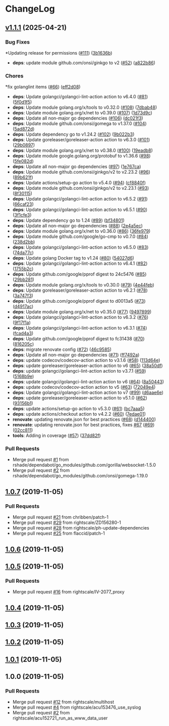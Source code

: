 # ChangeLog

## [v1.1.1](https://github.com/rshade/wstunnel/compare/1.0.7...v1.1.1) (2025-04-21)

### Bug Fixes

*Updating release for permissions ([#111](https://github.com/rshade/wstunnel/issues/111)) ([3b1636b](https://github.com/rshade/wstunnel/commit/3b1636b297dcada2d2e4b1e6d37431d75083abf9))
* **deps**: update module github.com/onsi/ginkgo to v2 ([#52](https://github.com/rshade/wstunnel/issues/52)) ([a822b86](https://github.com/rshade/wstunnel/commit/a822b86c96e653b4f3d649e4271c4e58f5f8f4e2))

### Chores

*fix golanglint items ([#66](https://github.com/rshade/wstunnel/issues/66)) ([eff2d08](https://github.com/rshade/wstunnel/commit/eff2d088e1cacb95184b57b4e5573a338422546f))
* **deps**: Update golangci/golangci-lint-action action to v6.4.0 ([#81](https://github.com/rshade/wstunnel/issues/81)) ([5f0d1f5](https://github.com/rshade/wstunnel/commit/5f0d1f56d286e3aeba66a0dedad28cb0345e684b))
* **deps**: Update module golang.org/x/tools to v0.32.0 ([#108](https://github.com/rshade/wstunnel/issues/108)) ([7dbab48](https://github.com/rshade/wstunnel/commit/7dbab48dd2667456146b5241d76e9e7d2c2dacfb))
* **deps**: Update module golang.org/x/net to v0.39.0 ([#107](https://github.com/rshade/wstunnel/issues/107)) ([1d73d9c](https://github.com/rshade/wstunnel/commit/1d73d9cb2c4cf666d2284a1b660308201cc2caf4))
* **deps**: Update all non-major go dependencies ([#106](https://github.com/rshade/wstunnel/issues/106)) ([dc021f3](https://github.com/rshade/wstunnel/commit/dc021f3f955f343bdd399b60571e4e62b958ef50))
* **deps**: Update module github.com/onsi/gomega to v1.37.0 ([#104](https://github.com/rshade/wstunnel/issues/104)) ([5ad872d](https://github.com/rshade/wstunnel/commit/5ad872d6589f3b6dbf2b4d19fd64eb299c0e45ae))
* **deps**: Update dependency go to v1.24.2 ([#102](https://github.com/rshade/wstunnel/issues/102)) ([9b022b3](https://github.com/rshade/wstunnel/commit/9b022b3c4debba045b8c112d09f41860170496e2))
* **deps**: Update goreleaser/goreleaser-action action to v6.3.0 ([#101](https://github.com/rshade/wstunnel/issues/101)) ([29b0897](https://github.com/rshade/wstunnel/commit/29b089789c49ef460444d2d9ff3f0490609dadfb))
* **deps**: Update module golang.org/x/net to v0.38.0 ([#100](https://github.com/rshade/wstunnel/issues/100)) ([19eadb8](https://github.com/rshade/wstunnel/commit/19eadb8b4c0620b0b532223cca043d18c5a1229f))
* **deps**: Update module google.golang.org/protobuf to v1.36.6 ([#98](https://github.com/rshade/wstunnel/issues/98)) ([5fe082d](https://github.com/rshade/wstunnel/commit/5fe082d40f559a91baa1068d5f3a9d6f6abae2e1))
* **deps**: Update all non-major go dependencies ([#97](https://github.com/rshade/wstunnel/issues/97)) ([1e767ca](https://github.com/rshade/wstunnel/commit/1e767cabfbd913192b81577439ceb4961e13dfb8))
* **deps**: Update module github.com/onsi/ginkgo/v2 to v2.23.2 ([#96](https://github.com/rshade/wstunnel/issues/96)) ([89b621f](https://github.com/rshade/wstunnel/commit/89b621f2ec55b13b1532199a2cccfc858cc50bc1))
* **deps**: Update actions/setup-go action to v5.4.0 ([#94](https://github.com/rshade/wstunnel/issues/94)) ([cf8840f](https://github.com/rshade/wstunnel/commit/cf8840f3b8300ef60722d6a162945a87225170fa))
* **deps**: Update module github.com/onsi/ginkgo/v2 to v2.23.1 ([#93](https://github.com/rshade/wstunnel/issues/93)) ([8f30115](https://github.com/rshade/wstunnel/commit/8f3011578e8f031151ee84a49aa698f81dae139b))
* **deps**: Update golangci/golangci-lint-action action to v6.5.2 ([#91](https://github.com/rshade/wstunnel/issues/91)) ([66caf23](https://github.com/rshade/wstunnel/commit/66caf23ece33460654445964f0846003c20ff220))
* **deps**: Update golangci/golangci-lint-action action to v6.5.1 ([#90](https://github.com/rshade/wstunnel/issues/90)) ([3f1cfe3](https://github.com/rshade/wstunnel/commit/3f1cfe3c0e2ddb98197f8cd357ee7170786cf4cc))
* **deps**: Update dependency go to 1.24 ([#89](https://github.com/rshade/wstunnel/issues/89)) ([bf34801](https://github.com/rshade/wstunnel/commit/bf3480158225f94e2839c4c89f4f655bc75e42e2))
* **deps**: Update all non-major go dependencies ([#88](https://github.com/rshade/wstunnel/issues/88)) ([2e4a5ec](https://github.com/rshade/wstunnel/commit/2e4a5ecdc4a12f5c6ec8073056432a4fcd2d43a4))
* **deps**: Update module golang.org/x/net to v0.36.0 ([#86](https://github.com/rshade/wstunnel/issues/86)) ([36fe979](https://github.com/rshade/wstunnel/commit/36fe979c5b1792fa03ef1ad1af825543209ea2ac))
* **deps**: Update module github.com/google/go-cmp to v0.7.0 ([#84](https://github.com/rshade/wstunnel/issues/84)) ([238d2bb](https://github.com/rshade/wstunnel/commit/238d2bb1f43c483c2a24004628be0307a192bee4))
* **deps**: Update golangci/golangci-lint-action action to v6.5.0 ([#83](https://github.com/rshade/wstunnel/issues/83)) ([74da77c](https://github.com/rshade/wstunnel/commit/74da77c729afd87a1829c6da55ca6d7949b14d70))
* **deps**: Update golang Docker tag to v1.24 ([#80](https://github.com/rshade/wstunnel/issues/80)) ([54027d6](https://github.com/rshade/wstunnel/commit/54027d68bdfae9de277eb53a8a1c5ed6f10940bb))
* **deps**: Update golangci/golangci-lint-action action to v6.4.1 ([#82](https://github.com/rshade/wstunnel/issues/82)) ([1755b2c](https://github.com/rshade/wstunnel/commit/1755b2cfa8e5c4fd8a3085788cc164646ec05f4a))
* **deps**: Update github.com/google/pprof digest to 24c5476 ([#85](https://github.com/rshade/wstunnel/issues/85)) ([29bb281](https://github.com/rshade/wstunnel/commit/29bb281ee46fe5689d4556b9cf4666d0f8ca68bf))
* **deps**: Update module golang.org/x/tools to v0.30.0 ([#79](https://github.com/rshade/wstunnel/issues/79)) ([4e44feb](https://github.com/rshade/wstunnel/commit/4e44feb9fa04066c3b398a91b67f287acbe61cdf))
* **deps**: Update goreleaser/goreleaser-action action to v6.2.1 ([#78](https://github.com/rshade/wstunnel/issues/78)) ([3a747f3](https://github.com/rshade/wstunnel/commit/3a747f31983a9bf52b356dec56600b3dee6f1b35))
* **deps**: Update github.com/google/pprof digest to d0013a5 ([#73](https://github.com/rshade/wstunnel/issues/73)) ([d4917ac](https://github.com/rshade/wstunnel/commit/d4917acd645d00f369b9b9c6bbb99fc9dbbe23fc))
* **deps**: Update module golang.org/x/net to v0.35.0 ([#77](https://github.com/rshade/wstunnel/issues/77)) ([9497899](https://github.com/rshade/wstunnel/commit/9497899810f4c0987c321a7739158bbb43b23b3a))
* **deps**: Update golangci/golangci-lint-action action to v6.3.2 ([#76](https://github.com/rshade/wstunnel/issues/76)) ([9f17f1a](https://github.com/rshade/wstunnel/commit/9f17f1a9944c9a417f7b4ddfb7219d66f8653d8c))
* **deps**: Update golangci/golangci-lint-action action to v6.3.1 ([#74](https://github.com/rshade/wstunnel/issues/74)) ([fcad4a3](https://github.com/rshade/wstunnel/commit/fcad4a31a9b36e26dc854e722ebd15b474914cc6))
* **deps**: Update github.com/google/pprof digest to fc31438 ([#70](https://github.com/rshade/wstunnel/issues/70)) ([816205c](https://github.com/rshade/wstunnel/commit/816205c2cb992e480fd15a465ac55dceeb1172f9))
* **deps**: migrate renovate config ([#72](https://github.com/rshade/wstunnel/issues/72)) ([46c9585](https://github.com/rshade/wstunnel/commit/46c95857e8def36e98356cd0ce5bdcbaf60676c2))
* **deps**: Update all non-major go dependencies ([#71](https://github.com/rshade/wstunnel/issues/71)) ([ff7492a](https://github.com/rshade/wstunnel/commit/ff7492af1f0bff7527d7662efc97772354ae6c99))
* **deps**: update codecov/codecov-action action to v3.1.6 ([#58](https://github.com/rshade/wstunnel/issues/58)) ([113d64e](https://github.com/rshade/wstunnel/commit/113d64e35c774c5217edef5e2c2ecff8f56c2725))
* **deps**: update goreleaser/goreleaser-action action to v6 ([#65](https://github.com/rshade/wstunnel/issues/65)) ([38a50df](https://github.com/rshade/wstunnel/commit/38a50df30ca409ad0504e4a016ef0eefcf3fb913))
* **deps**: update golangci/golangci-lint-action action to v3.7.1 ([#59](https://github.com/rshade/wstunnel/issues/59)) ([5168b9e](https://github.com/rshade/wstunnel/commit/5168b9eb5331c1ac69f097db5d8e2678bfd05270))
* **deps**: update golangci/golangci-lint-action action to v6 ([#64](https://github.com/rshade/wstunnel/issues/64)) ([8a50443](https://github.com/rshade/wstunnel/commit/8a504432d8132f2382f3f3736e8446f004fbcbf2))
* **deps**: update codecov/codecov-action action to v5 ([#63](https://github.com/rshade/wstunnel/issues/63)) ([72049e4](https://github.com/rshade/wstunnel/commit/72049e4d18f6e74625708ae38ae7557196bb9f5c))
* **deps**: Update golangci/golangci-lint-action action to v7 ([#99](https://github.com/rshade/wstunnel/issues/99)) ([d6aae6e](https://github.com/rshade/wstunnel/commit/d6aae6ece1c1c8ce3e1026d9a61dcd4b84d4c138))
* **deps**: update goreleaser/goreleaser-action action to v5.1.0 ([#62](https://github.com/rshade/wstunnel/issues/62)) ([93156b1](https://github.com/rshade/wstunnel/commit/93156b128ac305b28d913915a71847645e93f780))
* **deps**: update actions/setup-go action to v5.3.0 ([#61](https://github.com/rshade/wstunnel/issues/61)) ([bc7aaa5](https://github.com/rshade/wstunnel/commit/bc7aaa589ee6b9ac3d453d518681ca1393b79a4c))
* **deps**: update actions/checkout action to v4.2.2 ([#60](https://github.com/rshade/wstunnel/issues/60)) ([7edae01](https://github.com/rshade/wstunnel/commit/7edae01dc551763df2acfeaed93f81d2c2add502))
* **renovate**: updating renovate.json for best practices ([#68](https://github.com/rshade/wstunnel/issues/68)) ([d144400](https://github.com/rshade/wstunnel/commit/d144400b5e2ba6ff1549f031c9a7e042311496c1))
* **renovate**: updating renovate.json for best practices, fixes [#67](https://github.com/rshade/wstunnel/issues/67) ([#69](https://github.com/rshade/wstunnel/issues/69)) ([02cc811](https://github.com/rshade/wstunnel/commit/02cc8110b4c11f255e4e940d439437b319c5b7d2))
* **tools**: Adding in coverage ([#57](https://github.com/rshade/wstunnel/issues/57)) ([37dd82f](https://github.com/rshade/wstunnel/commit/37dd82f7df0f962f133250802620e72f3feac518))

### Pull Requests

* Merge pull request [#1](https://github.com/rshade/wstunnel/issues/1) from rshade/dependabot/go_modules/github.com/gorilla/websocket-1.5.0
* Merge pull request [#2](https://github.com/rshade/wstunnel/issues/2) from rshade/dependabot/go_modules/github.com/onsi/gomega-1.19.0

## [1.0.7](https://github.com/rshade/wstunnel/compare/1.0.6...1.0.7) (2019-11-05)

### Pull Requests

* Merge pull request [#21](https://github.com/rshade/wstunnel/issues/21) from chribben/patch-1
* Merge pull request [#29](https://github.com/rshade/wstunnel/issues/29) from rightscale/ZD156280-1
* Merge pull request [#28](https://github.com/rshade/wstunnel/issues/28) from rightscale/ph-update-dependencies
* Merge pull request [#25](https://github.com/rshade/wstunnel/issues/25) from flaccid/patch-1

## [1.0.6](https://github.com/rshade/wstunnel/compare/1.0.5...1.0.6) (2019-11-05)

## [1.0.5](https://github.com/rshade/wstunnel/compare/1.0.4...1.0.5) (2019-11-05)

### Pull Requests

* Merge pull request [#16](https://github.com/rshade/wstunnel/issues/16) from rightscale/IV-2077_proxy

## [1.0.4](https://github.com/rshade/wstunnel/compare/1.0.3...1.0.4) (2019-11-05)

## [1.0.3](https://github.com/rshade/wstunnel/compare/1.0.2...1.0.3) (2019-11-05)

## [1.0.2](https://github.com/rshade/wstunnel/compare/1.0.1...1.0.2) (2019-11-05)

## [1.0.1](https://github.com/rshade/wstunnel/compare/1.0.0...1.0.1) (2019-11-05)

## 1.0.0 (2019-11-05)

### Pull Requests

* Merge pull request [#12](https://github.com/rshade/wstunnel/issues/12) from rightscale/multihost
* Merge pull request [#4](https://github.com/rshade/wstunnel/issues/4) from rightscale/acu153476_use_syslog
* Merge pull request [#2](https://github.com/rshade/wstunnel/issues/2) from rightscale/acu152721_run_as_www_data_user

